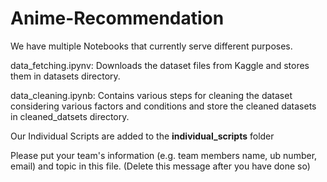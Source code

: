 # Anime-Recommendation
We have multiple Notebooks that currently serve different purposes.

data_fetching.ipynv: Downloads the dataset files from Kaggle and stores them in datasets directory.

data_cleaning.ipynb: Contains various steps for cleaning the dataset considering various factors and conditions and store the cleaned datasets in cleaned_datsets directory. 

Our Individual Scripts are added to the **individual_scripts** folder

Please put your team's information (e.g. team members name, ub number, email) and topic in this file. (Delete this message after you have done so)
